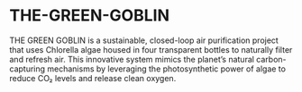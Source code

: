 # THE-GREEN-GOBLIN
THE GREEN GOBLIN is a sustainable, closed-loop air purification project that uses Chlorella algae housed in four transparent bottles to naturally filter and refresh air. This innovative system mimics the planet’s natural carbon-capturing mechanisms by leveraging the photosynthetic power of algae to reduce CO₂ levels and release clean oxygen.
